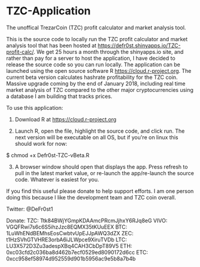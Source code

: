 # TZC-Application
The unoffical TrezarCoin (TZC) profit calculator and market analysis tool.

This is the source code to locally run the TZC profit calculator and market analysis tool that has been hosted at https://defr0st.shinyapps.io/TZC-profit-calc/. We get 25 hours a month through the shinyapps.io site, and rather than pay for a server to host the application, I have decided to release the source code so you can run locally. The application can be launched using the open source software R https://cloud.r-project.org. The current beta version calculates hashrate profitability for the TZC coin. Massive upgrade coming by the end of January 2018, including real time market analysis of TZC compared to the other major cryptocurrencies using a database I am building that tracks prices.  

To use this application:
1) Download R at https://cloud.r-project.org

2) Launch R, open the file, highlight the source code, and click run. The next version will be executable on all OS, but if you're on linux this should work for now:

  $ chmod +x Defr0st-TZC-vBeta.R 

3) A browser window should open that displays the app. Press refresh to pull in the latest market value, or re-launch the app/re-launch the source code. Whatever is easiest for you.


If you find this useful please donate to help support efforts. I am one person doing this because I like the development team and TZC coin overall.

Twitter: @DeFr0st1

Donate:
TZC: Ttk84BWjYGmpKDAAmcPRcmJjhxY6RJq8eG
VIVO: VGQFRwi7s6c6S5ihzJzc8EQMX35tKUuEEX
BTC: 1LuWhENdBEMhsEosCwbtvUpEJJpAWQ3dZX
ZEC: t1HzSVhGTVHRE3orbA6iJLWpce9XiruTVDb
LTC: LU3X572D3Zu3adespXBq4CAH3CbDpT89V5
ETH: 0xc03cfd2c036ba8d462b7ecf0529ed8090172d6cc
ETC: 0xcc958ef58974d952559d901b5956ac9e5b8a7b4b
